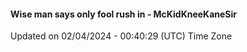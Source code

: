 #### Wise man says only fool rush in - McKidKneeKaneSir
Updated on 02/04/2024 - 00:40:29 (UTC) Time Zone
